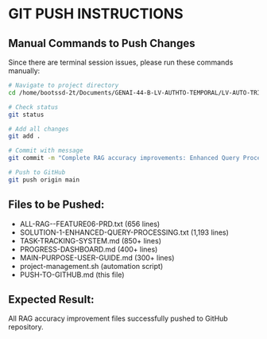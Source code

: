 # GIT PUSH INSTRUCTIONS

## Manual Commands to Push Changes

Since there are terminal session issues, please run these commands manually:

```bash
# Navigate to project directory
cd /home/bootssd-2t/Documents/GENAI-44-B-LV-AUTHTO-TEMPORAL/LV-AUTO-TRIANG

# Check status
git status

# Add all changes
git add .

# Commit with message
git commit -m "Complete RAG accuracy improvements: Enhanced Query Processing, Interactive Configuration Validation PRD, task tracking system, progress dashboard, and main purpose user guide"

# Push to GitHub
git push origin main
```

## Files to be Pushed:
- ALL-RAG--FEATURE06-PRD.txt (656 lines)
- SOLUTION-1-ENHANCED-QUERY-PROCESSING.txt (1,193 lines)
- TASK-TRACKING-SYSTEM.md (850+ lines)
- PROGRESS-DASHBOARD.md (400+ lines)
- MAIN-PURPOSE-USER-GUIDE.md (300+ lines)
- project-management.sh (automation script)
- PUSH-TO-GITHUB.md (this file)

## Expected Result:
All RAG accuracy improvement files successfully pushed to GitHub repository. 